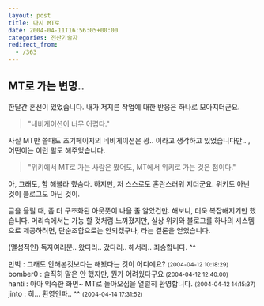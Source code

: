 ```yaml
---
layout: post
title: 다시 MT로
date: 2004-04-11T16:56:05+00:00
categories: 전산기술자
redirect_from:
  - /363
---
```


<h2>MT로 가는 변명..</h2>

한달간 혼선이 있었습니다. 내가 저지른 작업에 대한 반응은 하나로 모아지더군요.

> "네비게이션이 너무 어렵다."

사실 MT만 쓸때도 초기페이지의 네비게이션은 꽝.. 이라고 생각하고 있었습니다만.. , 어떤이는 이런 말도 해주었습니다.

> "위키에서 MT로 가는 사람은 봤어도, MT에서 위키로 가는 것은 첨이다."

아, 그래도, 함 해볼라 했슴다. 하지만, 저 스스로도 혼란스러워 지더군요. 위키도 아닌 것이 블로그도 아닌 것이.

글을 올릴 때, 좀 더 구조화된 아웃풋이 나올 줄 알았건만. 해보니, 더욱 복잡해지기만 했습니다. 머리속에서는 가능 할 것처럼 느껴졌지만, 실상 위키와 블로그를 하나의 시스템으로 제공하려면, 단순조합으로는 안되겠구나, 라는 결론을 얻었습니다.

(열성적인) 독자여러분.. 왔다리.. 갔다리.. 해서리.. 죄송합니다. ^^
<div id=comments>
<div class=comment>
<!--- cmt:716 --->
<!--- mail: --->
<!--- parent:0 --->
만박 : 
그래도 안해본것보다는 해봤다는 것이 어디에요?
 <small>(2004-04-12 10:18:29)</small>
</div>
<div class=comment>
<!--- cmt:717 --->
<!--- mail: --->
<!--- parent:0 --->
bomber0 : 
솔직히 말은 안 했지만, 뭔가 어려웠다구요
 <small>(2004-04-12 12:40:00)</small>
</div>
<div class=comment>
<!--- cmt:718 --->
<!--- mail: --->
<!--- parent:0 --->
hanti : 
아아 익숙한 화면~ MT로 돌아오심을 열렬히 환영합니다.
 <small>(2004-04-12 14:15:37)</small>
</div>
<div class=comment>
<!--- cmt:719 --->
<!--- mail: --->
<!--- parent:0 --->
jinto : 
히... 환영인파.. ^^
 <small>(2004-04-14 17:31:52)</small>
</div>
</div>
